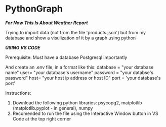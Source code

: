 # PythonGraph
***For Now This Is About Weather Report***

Trying  to import data (not from the file 'products.json') but from my database and show a visulization of it by a graph 
using python

***USING VS CODE***

Prerequisite: Must have a database Postgresql importantly

And create an .env file, in a format like this:
database = "your database name"
user= "your database's username"
password = "your databse's password"
host= "your host ip address or host ID"
port = 'your database's port'

Instructions:
1) Download the following python libraries: psycopg2, matplotlib (matplotlib.pyplot - in general), numpy
2) Recomended to run the file using the Interactive Window button in VS Code at the top right corner 
